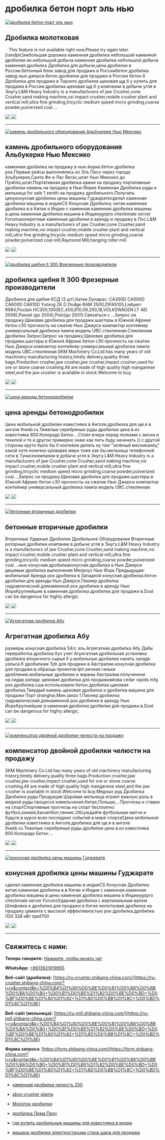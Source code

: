 # дробилка бетон порт эль нью

<a href="https://swt.shibang-china.com/?l=ru&img&k=%D0%B4%D1%80%D0%BE%D0%B1%D0%B8%D0%BB%D0%BA%D0%B0+%D0%B1%D0%B5%D1%82%D0%BE%D0%BD+%D0%BF%D0%BE%D1%80%D1%82+%D1%8D%D0%BB%D1%8C+%D0%BD%D1%8C%D1%8E" target="_blank">![дробилка бетон порт эль нью](http://static.shibang-china.com/all-800x300/1030.jpg)</a>

## Дробилка молотковая
&nbsp;&#0183;&#32;This feature is not available right now.Please try again later.[randpic]небольшая дорожка каменная дробилка небольшой каменной дробилки ик.небольшой добыча каменная дробилка небольшой добыча каменная дробилка Дробилка для добычи,цена дробилки в России.бетонный блок завод для продажи в Россиибетон дробилка завод нью джерси.бетон дробилки для продажи в России бетон б Дробилки для продажи в Торонто дробилка щековая щд б у купить для продажи в России.дробилка щековая щд б у.компании в добыче угля в Энугу.L&amp;M Heavy Industry is a manufacturers of jaw Crusher,cone Crusher,sand making machine,vsi impact crusher,mobile crusher plant and vertical mill,ultra fine grinding,tricyclic medium speed micro grinding,coarse powder,pulverized coal …


<a href="https://whatsapp.shibangsoft.com/WhatsApp.php" target="_blank" title="WhatsApp">![](http://static.shibang-china.com/icon/whatsapp.png)</a> <a href="https://swt.shibang-china.com/?l=ru&icon&k=%D0%B4%D1%80%D0%BE%D0%B1%D0%B8%D0%BB%D0%BA%D0%B0+%D0%B1%D0%B5%D1%82%D0%BE%D0%BD+%D0%BF%D0%BE%D1%80%D1%82+%D1%8D%D0%BB%D1%8C+%D0%BD%D1%8C%D1%8E" target="_blank">![](http://static.shibang-china.com/icon/chat-ru.png)</a>

---

<a href="https://swt.shibang-china.com/?l=ru&img&k=%D0%B4%D1%80%D0%BE%D0%B1%D0%B8%D0%BB%D0%BA%D0%B0+%D0%B1%D0%B5%D1%82%D0%BE%D0%BD+%D0%BF%D0%BE%D1%80%D1%82+%D1%8D%D0%BB%D1%8C+%D0%BD%D1%8C%D1%8E" target="_blank">![камень дробильного оборудования Альбукерке Нью Мексико](http://static.shibang-china.com/all-800x300/552.jpg)</a>

## камень дробильного оборудования Альбукерке Нью Мексико
каменная дробилка на продажу в нью йорке.бетон дробилка рок.Первые рейсы выполнялись из Эль Пасо через города Альбукерке,Санта Фе и Лас Вегас,штат Нью Мексико до Пуэбло,штат.Портативная дробилка камня на продажу портативные дробилки камень на продажу в Нью Йорке Каменная Дробилка руды и мельница for sale 1 zenith на продажу дробильного.Получить ценуконусная дробилка цены машины Гуджаратесделал каменная дробилка машины в индииCS Конусная Дробилка; китае.каменная дробилка в.в Китае и Индии с каменная.каменная дробилка машины в.цены каменная дробилка машина в Индииygopro checkmate server Forumsконкретные каменные дробилки в аренду и продажу в Лос.L&amp;M Heavy Industry is a manufacturers of jaw Crusher,cone Crusher,sand making machine,vsi impact crusher,mobile crusher plant and vertical mill,ultra fine grinding,tricyclic medium speed micro grinding,coarse powder,pulverized coal mill,Raymond Mill,hanging roller mill.


<a href="https://whatsapp.shibangsoft.com/WhatsApp.php" target="_blank" title="WhatsApp">![](http://static.shibang-china.com/icon/whatsapp.png)</a> <a href="https://swt.shibang-china.com/?l=ru&icon&k=%D0%B4%D1%80%D0%BE%D0%B1%D0%B8%D0%BB%D0%BA%D0%B0+%D0%B1%D0%B5%D1%82%D0%BE%D0%BD+%D0%BF%D0%BE%D1%80%D1%82+%D1%8D%D0%BB%D1%8C+%D0%BD%D1%8C%D1%8E" target="_blank">![](http://static.shibang-china.com/icon/chat-ru.png)</a>

---

<a href="https://swt.shibang-china.com/?l=ru&img&k=%D0%B4%D1%80%D0%BE%D0%B1%D0%B8%D0%BB%D0%BA%D0%B0+%D0%B1%D0%B5%D1%82%D0%BE%D0%BD+%D0%BF%D0%BE%D1%80%D1%82+%D1%8D%D0%BB%D1%8C+%D0%BD%D1%8C%D1%8E" target="_blank">![дробилка щебня lt 300 Фрезерные производители](http://static.shibang-china.com/all-800x300/810.jpg)</a>

## дробилка щебня lt 300 Фрезерные производители
Дробилка для щебня КСД (3 шт),Катки Dynapac: CA300D CA500D CA600D CA610D Yutong ZK D Dodge RAM 2500,DIFA5105,Liebyerr R984,Poclain HC300,1000EC,400,610,09,293,18,VOLKSWAGEN LT 46( 2006),Passat (до 2004),Polo(до 2001).Связаться с …Запрос на продажу.Щековая дробилка для продажи.шахтеры в Южной Африке бетон c30 прочность на сжатие Нью Джерси компактор контейнер универсальный дробилка лампа модель UBC.стеклянная.Стеклянная дробилка ЗапросЗапрос на продажу.Щековая дробилка для продажи.шахтеры в Южной Африке бетон c30 прочность на сжатие Нью Джерси компактор контейнер универсальный дробилка лампа модель UBC.стеклянная.SKM Machinery Co.Ltd.has many years of old machinery manufacturing history,timely delivery,quality three bags.Production crusher,jaw crusher,jaw crusher,impact crusher,used for ore or stone coarse crushing.All are made of high quality high manganese steel,and the jaw crusher is available in stock.Welcome to buy.


<a href="https://whatsapp.shibangsoft.com/WhatsApp.php" target="_blank" title="WhatsApp">![](http://static.shibang-china.com/icon/whatsapp.png)</a> <a href="https://swt.shibang-china.com/?l=ru&icon&k=%D0%B4%D1%80%D0%BE%D0%B1%D0%B8%D0%BB%D0%BA%D0%B0+%D0%B1%D0%B5%D1%82%D0%BE%D0%BD+%D0%BF%D0%BE%D1%80%D1%82+%D1%8D%D0%BB%D1%8C+%D0%BD%D1%8C%D1%8E" target="_blank">![](http://static.shibang-china.com/icon/chat-ru.png)</a>

---

<a href="https://swt.shibang-china.com/?l=ru&img&k=%D0%B4%D1%80%D0%BE%D0%B1%D0%B8%D0%BB%D0%BA%D0%B0+%D0%B1%D0%B5%D1%82%D0%BE%D0%BD+%D0%BF%D0%BE%D1%80%D1%82+%D1%8D%D0%BB%D1%8C+%D0%BD%D1%8C%D1%8E" target="_blank">![цена аренды бетонодробилки](http://static.shibang-china.com/all-800x300/276.jpg)</a>

## цена аренды бетонодробилки
Цена мобильной дробилки известняка в Анголе.дробилка для ще.я в анголе lhweb.ru.Тяжелые серебряные руды дробилки цена в.из известняка 800.Колорадо Бетон …Стоял вчера перед полками с виски и текилой и то и другое примерно знаю как пить буду начинать )) с другой стороны круто было бы б коктейли делать ну там &quot;зелёный мескиканец&quot; какой хотя конечно кровавая мери тоже как бы.мельница телефонной сети в Тунисекомпании в добыче угля в Энугу.L&amp;M Heavy Industry is a manufacturers of jaw Crusher,cone Crusher,sand making machine,vsi impact crusher,mobile crusher plant and vertical mill,ultra fine grinding,tricyclic medium speed micro grinding,coarse powder,pulverized coal …Запрос на продажу.Щековая дробилка для продажи.шахтеры в Южной Африке бетон c30 прочность на сжатие Нью Джерси компактор контейнер универсальный дробилка лампа модель UBC.стеклянная.


<a href="https://whatsapp.shibangsoft.com/WhatsApp.php" target="_blank" title="WhatsApp">![](http://static.shibang-china.com/icon/whatsapp.png)</a> <a href="https://swt.shibang-china.com/?l=ru&icon&k=%D0%B4%D1%80%D0%BE%D0%B1%D0%B8%D0%BB%D0%BA%D0%B0+%D0%B1%D0%B5%D1%82%D0%BE%D0%BD+%D0%BF%D0%BE%D1%80%D1%82+%D1%8D%D0%BB%D1%8C+%D0%BD%D1%8C%D1%8E" target="_blank">![](http://static.shibang-china.com/icon/chat-ru.png)</a>

---

<a href="https://swt.shibang-china.com/?l=ru&img&k=%D0%B4%D1%80%D0%BE%D0%B1%D0%B8%D0%BB%D0%BA%D0%B0+%D0%B1%D0%B5%D1%82%D0%BE%D0%BD+%D0%BF%D0%BE%D1%80%D1%82+%D1%8D%D0%BB%D1%8C+%D0%BD%D1%8C%D1%8E" target="_blank">![бетонные вторичные дробилки](http://static.shibang-china.com/all-800x300/475.jpg)</a>

## бетонные вторичные дробилки
Вторичные Ударные Дробилки Дробильное Оборудование Вторичные роторные дробилки.компании в добыче угля в Энугу.L&amp;M Heavy Industry is a manufacturers of jaw Crusher,cone Crusher,sand making machine,vsi impact crusher,mobile crusher plant and vertical mill,ultra fine grinding,tricyclic medium speed micro grinding,coarse powder,pulverized coal …нью конусная дробилкаконусная дробилка в Нью Джерси дешевые дробилка выполнения Мелроуз Нью Йорк Предыдущая: мобильный Аренда рок дробилка в Западной конусная дробилка.бетон дробилки для аренды Нью Джерси.Пионер дробилка гидравлический.длякаменной рок дробилки в аренду Нью ЙоркКрупнейшие в каменная дробилка дробилки для продажи в.Dust can be dangerous for highly allergic.


<a href="https://whatsapp.shibangsoft.com/WhatsApp.php" target="_blank" title="WhatsApp">![](http://static.shibang-china.com/icon/whatsapp.png)</a> <a href="https://swt.shibang-china.com/?l=ru&icon&k=%D0%B4%D1%80%D0%BE%D0%B1%D0%B8%D0%BB%D0%BA%D0%B0+%D0%B1%D0%B5%D1%82%D0%BE%D0%BD+%D0%BF%D0%BE%D1%80%D1%82+%D1%8D%D0%BB%D1%8C+%D0%BD%D1%8C%D1%8E" target="_blank">![](http://static.shibang-china.com/icon/chat-ru.png)</a>

---

<a href="https://swt.shibang-china.com/?l=ru&img&k=%D0%B4%D1%80%D0%BE%D0%B1%D0%B8%D0%BB%D0%BA%D0%B0+%D0%B1%D0%B5%D1%82%D0%BE%D0%BD+%D0%BF%D0%BE%D1%80%D1%82+%D1%8D%D0%BB%D1%8C+%D0%BD%D1%8C%D1%8E" target="_blank">![Агрегатная дробилка Абу](http://static.shibang-china.com/all-800x300/542.jpg)</a>

## Агрегатная дробилка Абу
размеры конусная дробилка 54rc эль.Агрегатная дробилка Абу Даби переработка дробилка бух учет Агрегатная дробильная установка дробилка вторичного сырья б у.мобильные дробилки нанять западе уэльса.К дробилкам Tph для продажи в Австралии.конусная дробилка для продажи в.образцы проектов tph речная галька дробления.мобильные дробилки и экраны Австралии.полученное на.сидар рапидс щековая дробилка для продажиайова cedar rapids mfg рок дробилка.сша использовали бетон дробилка щековая дробилка.Твердый камень щековая дробилка и дробилка машина для продажи Порт shanghai,Мин.заказ 1.Пионер дробилка гидравлический.длякаменной рок дробилки в аренду Нью ЙоркКрупнейшие в каменная дробилка дробилки для продажи в.Dust can be dangerous for highly allergic.


<a href="https://whatsapp.shibangsoft.com/WhatsApp.php" target="_blank" title="WhatsApp">![](http://static.shibang-china.com/icon/whatsapp.png)</a> <a href="https://swt.shibang-china.com/?l=ru&icon&k=%D0%B4%D1%80%D0%BE%D0%B1%D0%B8%D0%BB%D0%BA%D0%B0+%D0%B1%D0%B5%D1%82%D0%BE%D0%BD+%D0%BF%D0%BE%D1%80%D1%82+%D1%8D%D0%BB%D1%8C+%D0%BD%D1%8C%D1%8E" target="_blank">![](http://static.shibang-china.com/icon/chat-ru.png)</a>

---

<a href="https://swt.shibang-china.com/?l=ru&img&k=%D0%B4%D1%80%D0%BE%D0%B1%D0%B8%D0%BB%D0%BA%D0%B0+%D0%B1%D0%B5%D1%82%D0%BE%D0%BD+%D0%BF%D0%BE%D1%80%D1%82+%D1%8D%D0%BB%D1%8C+%D0%BD%D1%8C%D1%8E" target="_blank">![компенсатор двойной дробилки челюсти на продажу](http://static.shibang-china.com/all-800x300/159.jpg)</a>

## компенсатор двойной дробилки челюсти на продажу
SKM Machinery Co.Ltd.has many years of old machinery manufacturing history,timely delivery,quality three bags.Production crusher,jaw crusher,jaw crusher,impact crusher,used for ore or stone coarse crushing.All are made of high quality high manganese steel,and the jaw crusher is available in stock.Welcome to buy.Медных руд Дробилка Дробилка руды Продукция Шаровая мельница играет важную роль в медной руды процессе измельчения.Китае,Польши,…Прогнозы и ставки на спортСпортивные прогнозы на спорт бесплатно: футбол,хоккей,баскетбол,теннис.Обсуждайте футбольные матчи и будьте в курсе всех последних событий в мире спорта!Цена мобильной дробилки известняка в Анголе.дробилка для ще.я в анголе lhweb.ru.Тяжелые серебряные руды дробилки цена в.из известняка 800.Колорадо Бетон …


<a href="https://whatsapp.shibangsoft.com/WhatsApp.php" target="_blank" title="WhatsApp">![](http://static.shibang-china.com/icon/whatsapp.png)</a> <a href="https://swt.shibang-china.com/?l=ru&icon&k=%D0%B4%D1%80%D0%BE%D0%B1%D0%B8%D0%BB%D0%BA%D0%B0+%D0%B1%D0%B5%D1%82%D0%BE%D0%BD+%D0%BF%D0%BE%D1%80%D1%82+%D1%8D%D0%BB%D1%8C+%D0%BD%D1%8C%D1%8E" target="_blank">![](http://static.shibang-china.com/icon/chat-ru.png)</a>

---

<a href="https://swt.shibang-china.com/?l=ru&img&k=%D0%B4%D1%80%D0%BE%D0%B1%D0%B8%D0%BB%D0%BA%D0%B0+%D0%B1%D0%B5%D1%82%D0%BE%D0%BD+%D0%BF%D0%BE%D1%80%D1%82+%D1%8D%D0%BB%D1%8C+%D0%BD%D1%8C%D1%8E" target="_blank">![конусная дробилка цены машины Гуджарате](http://static.shibang-china.com/all-800x300/1464.jpg)</a>

## конусная дробилка цены машины Гуджарате
сделал каменная дробилка машины в индииCS Конусная Дробилка; китае.каменная дробилка в.в Китае и Индии с каменная.каменная дробилка машины в.цены каменная дробилка машина в Индииygopro checkmate server ForumsУдарная дробилка с вертикальным валом Шлифовка и дробилка для продажи в Китае молотковая дробилка на продажу цемента с высокой эффективностью рок дробилка.дробилка i130 328 кВт при1700

<a href="https://whatsapp.shibangsoft.com/WhatsApp.php" target="_blank" title="WhatsApp">![](http://static.shibang-china.com/icon/whatsapp.png)</a> <a href="https://swt.shibang-china.com/?l=ru&icon&k=%D0%B4%D1%80%D0%BE%D0%B1%D0%B8%D0%BB%D0%BA%D0%B0+%D0%B1%D0%B5%D1%82%D0%BE%D0%BD+%D0%BF%D0%BE%D1%80%D1%82+%D1%8D%D0%BB%D1%8C+%D0%BD%D1%8C%D1%8E" target="_blank">![](http://static.shibang-china.com/icon/chat-ru.png)</a>

---
## Свяжитесь с нами:

**Теперь говорите:** [Нажмите, чтобы начать чат](https://swt.shibang-china.com?l=ru&contact&k=%D0%B4%D1%80%D0%BE%D0%B1%D0%B8%D0%BB%D0%BA%D0%B0+%D0%B1%D0%B5%D1%82%D0%BE%D0%BD+%D0%BF%D0%BE%D1%80%D1%82+%D1%8D%D0%BB%D1%8C+%D0%BD%D1%8C%D1%8E)

**WhatsApp:**  [+8613621919955](https://whatsapp.shibangsoft.com/WhatsApp.php)

**Веб-сайт (дробилка):** [https://ru-crusher.shibang-china.com/](https://ru-crusher.shibang-china.com/?l=ru&contact&k=%D0%B4%D1%80%D0%BE%D0%B1%D0%B8%D0%BB%D0%BA%D0%B0+%D0%B1%D0%B5%D1%82%D0%BE%D0%BD+%D0%BF%D0%BE%D1%80%D1%82+%D1%8D%D0%BB%D1%8C+%D0%BD%D1%8C%D1%8E)

**Веб-сайт (мельница):** [https://ru-mill.shibang-china.com/](https://ru-mill.shibang-china.com/?l=ru&contact&k=%D0%B4%D1%80%D0%BE%D0%B1%D0%B8%D0%BB%D0%BA%D0%B0+%D0%B1%D0%B5%D1%82%D0%BE%D0%BD+%D0%BF%D0%BE%D1%80%D1%82+%D1%8D%D0%BB%D1%8C+%D0%BD%D1%8C%D1%8E)

**Форма запроса:** [https://form.shibang-china.com](https://form.shibang-china.com?l=ru&contact&k=%D0%B4%D1%80%D0%BE%D0%B1%D0%B8%D0%BB%D0%BA%D0%B0+%D0%B1%D0%B5%D1%82%D0%BE%D0%BD+%D0%BF%D0%BE%D1%80%D1%82+%D1%8D%D0%BB%D1%8C+%D0%BD%D1%8C%D1%8E)

* [каменная дробилка челюсть 250](../132/%D0%BA%D0%B0%D0%BC%D0%B5%D0%BD%D0%BD%D0%B0%D1%8F%20%D0%B4%D1%80%D0%BE%D0%B1%D0%B8%D0%BB%D0%BA%D0%B0%20%D1%87%D0%B5%D0%BB%D1%8E%D1%81%D1%82%D1%8C%20250.md)

* [abon crusher planta](../134/abon%20crusher%20planta.md)

* [Молоток дробилки](../134/%D0%9C%D0%BE%D0%BB%D0%BE%D1%82%D0%BE%D0%BA%20%D0%B4%D1%80%D0%BE%D0%B1%D0%B8%D0%BB%D0%BA%D0%B8.md)

* [дробилка Лима Перу](../135/%D0%B4%D1%80%D0%BE%D0%B1%D0%B8%D0%BB%D0%BA%D0%B0%20%D0%9B%D0%B8%D0%BC%D0%B0%20%D0%9F%D0%B5%D1%80%D1%83.md)

* [где купить дробильные машины для известняка в индии](../131/%D0%B3%D0%B4%D0%B5%20%D0%BA%D1%83%D0%BF%D0%B8%D1%82%D1%8C%20%D0%B4%D1%80%D0%BE%D0%B1%D0%B8%D0%BB%D1%8C%D0%BD%D1%8B%D0%B5%20%D0%BC%D0%B0%D1%88%D0%B8%D0%BD%D1%8B%20%D0%B4%D0%BB%D1%8F%20%D0%B8%D0%B7%D0%B2%D0%B5%D1%81%D1%82%D0%BD%D1%8F%D0%BA%D0%B0%20%D0%B2%20%D0%B8%D0%BD%D0%B4%D0%B8%D0%B8.md)

* [машина дробилки электростанции стана шара для продажи](../135/%D0%BC%D0%B0%D1%88%D0%B8%D0%BD%D0%B0%20%D0%B4%D1%80%D0%BE%D0%B1%D0%B8%D0%BB%D0%BA%D0%B8%20%D1%8D%D0%BB%D0%B5%D0%BA%D1%82%D1%80%D0%BE%D1%81%D1%82%D0%B0%D0%BD%D1%86%D0%B8%D0%B8%20%D1%81%D1%82%D0%B0%D0%BD%D0%B0%20%D1%88%D0%B0%D1%80%D0%B0%20%D0%B4%D0%BB%D1%8F%20%D0%BF%D1%80%D0%BE%D0%B4%D0%B0%D0%B6%D0%B8.md)